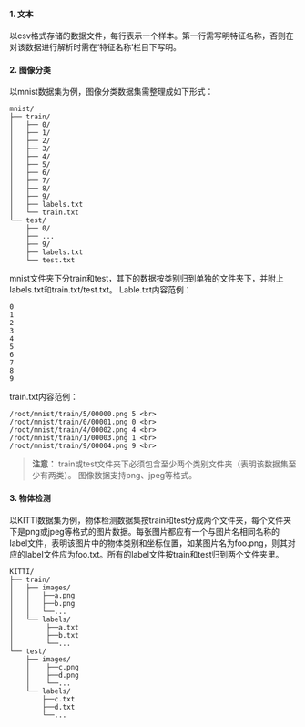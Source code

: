 #### 1. 文本

以csv格式存储的数据文件，每行表示一个样本。第一行需写明特征名称，否则在对该数据进行解析时需在‘特征名称’栏目下写明。

#### 2. 图像分类

以mnist数据集为例，图像分类数据集需整理成如下形式：


```
mnist/
├── train/
│   ├── 0/
│   ├── 1/
│   ├── 2/
│   ├── 3/
│   ├── 4/
│   ├── 5/
│   ├── 6/
│   ├── 7/
│   ├── 8/
│   ├── 9/
│   ├── labels.txt
│   └── train.txt
└── test/
    ├── 0/
    ├── ...
    ├── 9/
    ├── labels.txt
    └── test.txt
```

mnist文件夹下分train和test，其下的数据按类别归到单独的文件夹下，并附上labels.txt和train.txt/test.txt。
Lable.txt内容范例： 
```
0  
1  
2  
3  
4  
5  
6  
7 
8 
9 
```
train.txt内容范例：
```
/root/mnist/train/5/00000.png 5 <br> 
/root/mnist/train/0/00001.png 0 <br> 
/root/mnist/train/4/00002.png 4 <br> 
/root/mnist/train/1/00003.png 1 <br> 
/root/mnist/train/9/00004.png 9 <br> 
```
>**注意：**
>train或test文件夹下必须包含至少两个类别文件夹（表明该数据集至少有两类）。
>图像数据支持png、jpeg等格式。


#### 3. 物体检测

以KITTI数据集为例，物体检测数据集按train和test分成两个文件夹，每个文件夹下是png或jpeg等格式的图片数据。每张图片都应有一个与图片名相同名称的label文件，表明该图片中的物体类别和坐标位置，如某图片名为foo.png，则其对应的label文件应为foo.txt。所有的label文件按train和test归到两个文件夹里。

```
KITTI/
├── train/
│   ├── images/
│   │   ├──a.png
│   │   ├──b.png
│   │   └──...
│   └── labels/
│        ├──a.txt
│        ├──b.txt
│        └──...
└── test/
    ├── images/
    │    ├──c.png
    │    ├──d.png
    │    └──...
    └── labels/
        ├──c.txt
        ├──d.txt
        └──...
        
```
